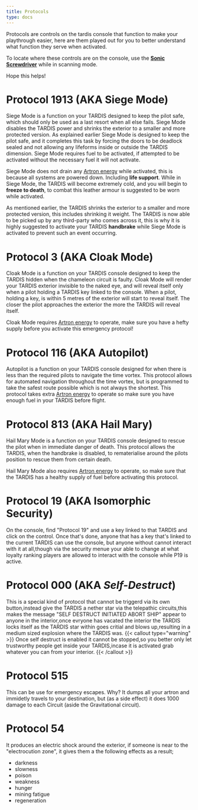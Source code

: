 ```yaml
---
title: Protocols
type: docs
---
```

Protocols are controls on the tardis console that function to make your playthrough easier, 
here are them played out for you to better understand what function they serve when activated.

To locate where these controls are on the console, use the [**Sonic Screwdriver**](../../items/sonic)
while in scanning mode.

Hope this helps!

# Protocol 1913 (AKA **Siege Mode**)
Siege Mode is a function on your TARDIS designed to keep the pilot safe, which should only be used as a last resort when all
else fails. Siege Mode disables the TARDIS power and shrinks the exterior to a smaller and more protected version. As explained earlier
Siege Mode is designed to keep the pilot safe, and it completes this task by forcing the doors to be deadlock sealed and not allowing 
any lifeforms inside or outside the TARDIS dimension. Siege Mode requires fuel to be activated, if attempted to be activated 
without the necessary fuel it will not activate.

Siege Mode does not drain any [Artron energy](../../mechanics/artron) while activated, this is because
all systems are powered down. Including **life support**. While in Siege Mode, the TARDIS will become extremely cold, and you will begin to
**freeze to death**, to combat this leather armour is suggested to be worn while activated. 

As mentioned earlier, the TARDIS shrinks the exterior to a smaller and more protected version, this includes shrinking it weight. The TARDIS
is now able to be picked up by any third-party who comes across it, this is why it is highly suggested to activate your TARDIS **handbrake** 
while Siege Mode is activated to prevent such an event occurring.

# Protocol 3 (AKA **Cloak Mode**)
Cloak Mode is a function on your TARDIS console designed to keep the TARDIS hidden when the chameleon circuit is faulty. Cloak Mode 
will render your TARDIS exterior invisible to the naked eye, and will reveal itself only when a pilot holding a TARDIS key linked to the console.
When a pilot, holding a key, is within 5 metres of the exterior will start to reveal itself. The closer the pilot approaches the exterior
the more the TARDIS will reveal itself.

Cloak Mode requires [Artron energy](../../mechanics/artron) to operate, make sure you have a hefty supply before
you activate this emergency protocol!

# Protocol 116 (AKA **Autopilot**)
Autopilot is a function on your TARDIS console designed for when there is less than the required pilots to navigate the time vortex. This protocol allows for automated navigation throughout the time vortex, but is programmed to take the safest route possible which is not always the shortest. This protocol takes extra [Artron energy](../../mechanics/artron) to operate so make sure you have enough fuel in your TARDIS before flight.

# Protocol 813 (AKA **Hail Mary**)
Hail Mary Mode is a function on your TARDIS console designed to rescue the pilot when in immediate danger of death. This protocol allows the TARDIS, when the handbrake is disabled, to rematerialise around the pilots position to rescue them from certain death.

Hail Mary Mode also requires [Artron energy](../../mechanics/artron) to operate, so make sure that the TARDIS has a healthy supply of fuel before activating this protocol.

# Protocol 19 (AKA **Isomorphic Security**)
On the console, find "Protocol 19" and use a key linked to that TARDIS and click on the control. Once that's done, anyone that has a key that's linked to the current TARDIS can use the console, but anyone without cannot interact with it at all,though via the security menue your able to change at what loyalty ranking players are allowed to interact with the console while P19 is active.

# Protocol 000 (AKA ***Self-Destruct***)
This is a special kind of protocol that cannot be triggerd via its own button,instead give the TARDIS a nether star via the telepathic circuits,this makes the message "SELF DESTRUCT INITIATED ABORT SHIP" appear to anyone in the interior,once evryone has vacated the interior the TARDIS locks itself as the TARDIS star within goes critial and blows up,resulting in a medium sized explosion where the TARDIS was.
{{< callout type="warning" >}} Once self destruct is enabled it cannot be stopped,so you better only let trustworthy people get inside your TARDIS,incase it is activated grab whatever you can from your interior. {{< /callout >}}

# Protocol 515
This can be use for emergency escapes. Why? It dumps all your artron and immidetly travels to your destination, but (as a side effect) it does 1000 damage to each Circuit (aside the Gravitational circuit).

# Protocol 54
It produces an electric shock around the exterior, if someone is near to the "electrocution zone", it gives them a the following effects as a result;
* darkness
* slowness
* poison
* weakness
* hunger
* mining fatigue
* regeneration